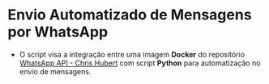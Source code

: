 # Envio Automatizado de Mensagens por WhatsApp
- O script visa a integração entre uma imagem **Docker** do repositório [WhatsApp API - Chris Hubert](https://github.com/chrishubert/whatsapp-api) com script **Python** para automatização no envio de mensagens.
